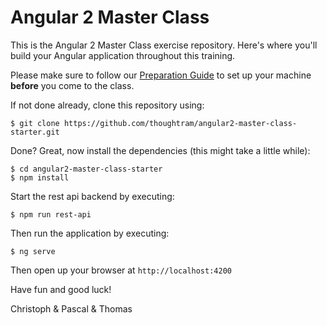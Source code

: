 # Angular 2 Master Class

This is the Angular 2 Master Class exercise repository. Here's where you'll build your Angular application throughout this training.

Please make sure to follow our [Preparation Guide](http://thoughtram.io/prepare-for-your-training.html) to set up your machine **before** you come to the class.

If not done already, clone this repository using:

```
$ git clone https://github.com/thoughtram/angular2-master-class-starter.git
```

Done? Great, now install the dependencies (this might take a little while):

```
$ cd angular2-master-class-starter
$ npm install
```

Start the rest api backend by executing:

```
$ npm run rest-api
```

Then run the application by executing:

```
$ ng serve
```

Then open up your browser at `http://localhost:4200`

Have fun and good luck!

Christoph & Pascal & Thomas